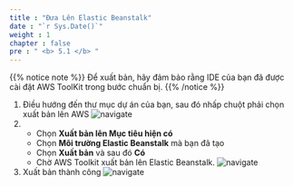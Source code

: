```yaml
---
title : "Đưa Lên Elastic Beanstalk"
date : "`r Sys.Date()`"
weight : 1
chapter : false
pre : " <b> 5.1 </b> "
---
```


{{% notice note %}}
Để xuất bản, hãy đảm bảo rằng IDE của bạn đã được cài đặt AWS ToolKit trong bước chuẩn bị.
{{% /notice %}}

1. Điều hướng đến thư mục dự án của bạn, sau đó nhấp chuột phải chọn xuất bản lên AWS
   ![navigate](/images/3-deploy-ebs-application/3.8-publish-to-ebs/aws-tool%20(1).jpg?width=60pc)
2. - Chọn **Xuất bản lên Mục tiêu hiện có**
   - Chọn **Môi trường Elastic Beanstalk** mà bạn đã tạo
   - Chọn **Xuất bản** và sau đó **Có**
   - Chờ AWS Toolkit xuất bản lên Elastic Beanstalk.
   ![navigate](/images/3-deploy-ebs-application/3.8-publish-to-ebs/aws-tool%20(2).jpg?width=60pc)
3. Xuất bản thành công
   ![navigate](/images/3-deploy-ebs-application/3.8-publish-to-ebs/aws-tool%20(3).jpg?width=60pc)
